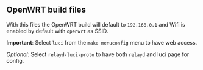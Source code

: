 ## OpenWRT build files
With this files the OpenWRT build will default to `192.168.0.1` and Wifi is enabled by default with `openwrt` as SSID.

**Important**: Select `luci` from the `make menuconfig` menu to have web access.

_Optional_: Select `relayd-luci-proto` to have both `relayd` and luci page for config.
